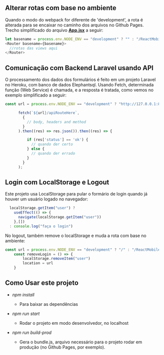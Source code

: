 ## **Alterar rotas com base no ambiente**

Quando o modo do webpack for diferente de 'development', a rota é alterada para se encaixar no caminho dos arquivos no Github Pages. Trecho simplificado do arquivo **[App.jsx](https://github.com/MQ-J/ReactMobile/blob/main/src/App.jsx)** a seguir:

```javascript
let basename = process.env.NODE_ENV == "development" ? "" : "/ReactMobile/dist"
<Router basename={basename}>
  //rotas das views aqui
</Router>
```

## **Comunicação com Backend Laravel usando API**

O processamento dos dados dos formulários é feito em um projeto Laravel no Heroku, com banco de dados Elephantsql.
Usando Fetch, determinada função (Web Service) é chamada, e a resposta é tratada, como vemos no exemplo simplificado a seguir:

```javascript
const url = process.env.NODE_ENV == "development" ? "http://127.0.0.1:8000" : "https://realSiteOnline"

      fetch(`${url}/apiRouteHere`,
        {
          // body, headers and method
        }
      ).then((res) => res.json()).then((res) => {

          if (res['status'] == 'ok') {
            // quando der certo
          } else {
            // quando der errado
          }
        }
      );
```

## **Login com LocalStorage e Logout**

Este projeto usa LocalStorage para pular o formário de login quando já houver um usuário logado no navegador:

```javascript
  localStorage.getItem("user") ? 
    useEffect(() => {
      navigate(localStorage.getItem("user"))
    },[])
  : console.log("faça o login")
```

No logout, também remove o localStorage e muda a rota com base no ambiente:
```javascript
const url = process.env.NODE_ENV == "development" ? "/" : "/ReactMobile/dist"
    const removeLogin = () => {
        localStorage.removeItem("user")
        location = url
    }
```

## **Como Usar este projeto**


- *npm install*
  - Para baixar as dependências
- *npm run start*
  - Rodar o projeto em modo desenvolvedor, no localhost

- *npm run build-prod*
  - Gera o bundle.js, arquivo necessário para o projeto rodar em produção (no Github Pages, por exemplo).
